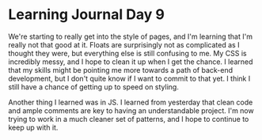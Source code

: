 # Learning Journal Day 9

We're starting to really get into the style of pages, and I'm learning that I'm really not that good at it. Floats are surprisingly not as complicated as I thought they were, but everything else is still confusing to me. My CSS is incredibly messy, and I hope to clean it up when I get the chance. I learned that my skills might be pointing me more towards a path of back-end development, but I don't quite know if I want to commit to that yet. I think I still have a chance of getting up to speed on styling.

Another thing I learned was in JS. I learned from yesterday that clean code and ample comments are key to having an understandable project. I'm now trying to work in a much cleaner set of patterns, and I hope to continue to keep up with it.
